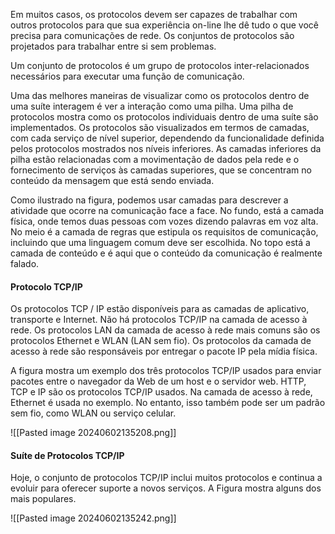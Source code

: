 Em muitos casos, os protocolos devem ser capazes de trabalhar com outros protocolos para que sua experiência on-line lhe dê tudo o que você precisa para comunicações de rede. Os conjuntos de protocolos são projetados para trabalhar entre si sem problemas.

Um conjunto de protocolos é um grupo de protocolos inter-relacionados necessários para executar uma função de comunicação.

Uma das melhores maneiras de visualizar como os protocolos dentro de uma suíte interagem é ver a interação como uma pilha. Uma pilha de protocolos mostra como os protocolos individuais dentro de uma suíte são implementados. Os protocolos são visualizados em termos de camadas, com cada serviço de nível superior, dependendo da funcionalidade definida pelos protocolos mostrados nos níveis inferiores. As camadas inferiores da pilha estão relacionadas com a movimentação de dados pela rede e o fornecimento de serviços às camadas superiores, que se concentram no conteúdo da mensagem que está sendo enviada.

Como ilustrado na figura, podemos usar camadas para descrever a atividade que ocorre na comunicação face a face. No fundo, está a camada física, onde temos duas pessoas com vozes dizendo palavras em voz alta. No meio é a camada de regras que estipula os requisitos de comunicação, incluindo que uma linguagem comum deve ser escolhida. No topo está a camada de conteúdo e é aqui que o conteúdo da comunicação é realmente falado.


#### Protocolo TCP/IP 

Os protocolos TCP / IP estão disponíveis para as camadas de aplicativo, transporte e Internet. Não há protocolos TCP/IP na camada de acesso à rede. Os protocolos LAN da camada de acesso à rede mais comuns são os protocolos Ethernet e WLAN (LAN sem fio). Os protocolos da camada de acesso à rede são responsáveis por entregar o pacote IP pela mídia física.

A figura mostra um exemplo dos três protocolos TCP/IP usados para enviar pacotes entre o navegador da Web de um host e o servidor web. HTTP, TCP e IP são os protocolos TCP/IP usados. Na camada de acesso à rede, Ethernet é usada no exemplo. No entanto, isso também pode ser um padrão sem fio, como WLAN ou serviço celular.


![[Pasted image 20240602135208.png]]


#### Suíte de Protocolos TCP/IP

Hoje, o conjunto de protocolos TCP/IP inclui muitos protocolos e continua a evoluir para oferecer suporte a novos serviços. A Figura mostra alguns dos mais populares.

![[Pasted image 20240602135242.png]]
